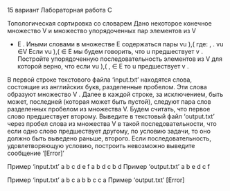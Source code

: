 15 вариант
Лабораторная работа С

Топологическая сортировка со словарем
Дано некоторое конечное множество V и множество упорядоченных пар элементов из V
- E . Иными словами в множестве E содержаться пары vu ),( где: , . vu ∈V Если vu ),( ∈ E
мы будем говорить, что u предшествует v . Постройте упорядоченную
последовательность элементов из V для которой верно, что если vu ),( , ∈ E то u
предшествует v .

В первой строке текстового файла ‘input.txt’ находятся слова, состоящие из английских
букв, разделенные пробелом. Эти слова образуют множество V . Далее в каждой строке,
за исключением, быть может, последней (которая может быть пустой), следуют пара слов
разделенных пробелом из множества V. Будем считать, что первое слово предшествует
второму. Выведите в текстовый файл ‘output.txt’ через пробел слова из множества V в
такой последовательности, что если одно слово предшествует другому, по условию
задачи, то оно должно быть выведено раньше, второго. Если последовательность,
удовлетворяющую условию, построить невозможно выведите сообщение ‘[Error]’

Пример ‘input.txt’ 
a b c d e f
a b
d c
b d
Пример ‘output.txt’
a b e d c f

Пример ‘input.txt’ 
a b c
a b
b c
c a
Пример ‘output.txt’
[Error]
